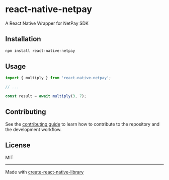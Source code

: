 # react-native-netpay

A React Native Wrapper for NetPay SDK

## Installation

```sh
npm install react-native-netpay
```

## Usage

```js
import { multiply } from 'react-native-netpay';

// ...

const result = await multiply(3, 7);
```

## Contributing

See the [contributing guide](CONTRIBUTING.md) to learn how to contribute to the repository and the development workflow.

## License

MIT

---

Made with [create-react-native-library](https://github.com/callstack/react-native-builder-bob)
